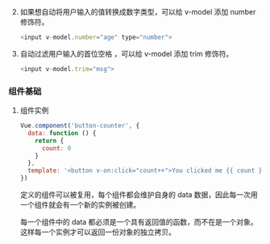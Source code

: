 2. 如果想自动将用户输入的值转换成数字类型，可以给 v-model 添加 number 修饰符。

   ```javascript
   <input v-model.number="age" type="number">
   ```

3. 自动过滤用户输入的首位空格 ，可以给 v-model 添加 trim 修饰符。

   ```javascript
   <input v-model.trim="msg">
   ```

### 组件基础

1. 组件实例

   ```javascript
   Vue.component('button-counter', {
     data: function () {
       return {
         count: 0
       }
     },
     template: '<button v-on:click="count++">You clicked me {{ count }} times.</button>'
   })
   ```

   定义的组件可以被复用，每个组件都会维护自身的 data 数据，因此每一次用一个组件就会有一个新的实例被创建。

   每一个组件中的 data 都必须是一个具有返回值的函数，而不在是一个对象。这样每一个实例才可以返回一份对象的独立拷贝。

   

   

   